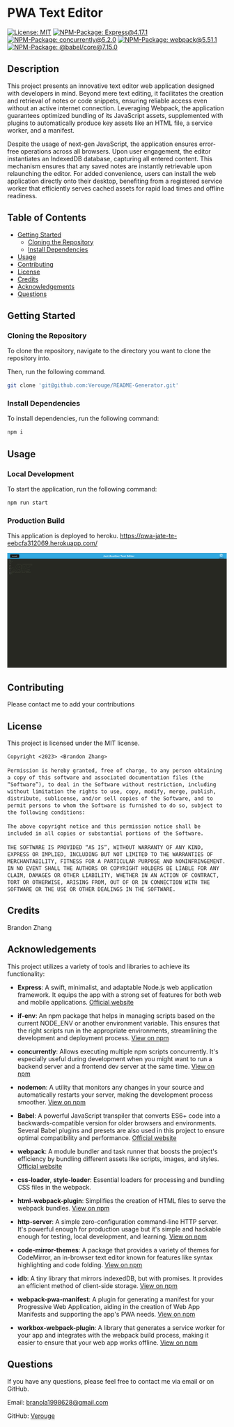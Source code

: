 # PWA Text Editor

[![License: MIT](https://img.shields.io/badge/License-MIT-yellow.svg)](https://opensource.org/licenses/MIT)
[![NPM-Package: Express@4.17.1](https://img.shields.io/badge/NPM_Package-Express@4.17.1-blue.svg)](https://www.npmjs.com/package/express)
[![NPM-Package: concurrently@5.2.0](https://img.shields.io/badge/NPM_Package-concurrently@5.2.0-green.svg)](https://www.npmjs.com/package/concurrently)
[![NPM-Package: webpack@5.51.1](https://img.shields.io/badge/NPM_Package-webpack@5.51.1-teal.svg)](https://www.npmjs.com/package/webpack)
[![NPM-Package: @babel/core@7.15.0](https://img.shields.io/badge/NPM_Package-@babel%2Fcore@7.15.0-brown.svg)](https://www.npmjs.com/package/@babel/core)

## Description

This project presents an innovative text editor web application designed with developers in mind. Beyond mere text editing, it facilitates the creation and retrieval of notes or code snippets, ensuring reliable access even without an active internet connection. Leveraging Webpack, the application guarantees optimized bundling of its JavaScript assets, supplemented with plugins to automatically produce key assets like an HTML file, a service worker, and a manifest.

Despite the usage of next-gen JavaScript, the application ensures error-free operations across all browsers. Upon user engagement, the editor instantiates an IndexedDB database, capturing all entered content. This mechanism ensures that any saved notes are instantly retrievable upon relaunching the editor. For added convenience, users can install the web application directly onto their desktop, benefiting from a registered service worker that efficiently serves cached assets for rapid load times and offline readiness.

## Table of Contents

- [Getting Started](#getting-started)
  - [Cloning the Repository](#cloning-the-repository)
  - [Install Dependencies](#install-dependencies)
- [Usage](#usage)
- [Contributing](#contributing)
- [License](#license)
- [Credits](#credits)
- [Acknowledgements](#acknowledgements)
- [Questions](#questions)

## Getting Started

### Cloning the Repository

To clone the repository, navigate to the directory you want to clone the repository into.

Then, run the following command.

```bash
git clone 'git@github.com:Verouge/README-Generator.git'
```

### Install Dependencies

To install dependencies, run the following command:

```bash
npm i
```

## Usage

### Local Development

To start the application, run the following command:

```bash
npm run start
```

### Production Build

This application is deployed to heroku.
https://pwa-jate-te-eebcfa312069.herokuapp.com/

![](/assets/images/demo.png)

## Contributing

Please contact me to add your contributions

## License

This project is licensed under the MIT license.

```
Copyright <2023> <Brandon Zhang>

Permission is hereby granted, free of charge, to any person obtaining a copy of this software and associated documentation files (the “Software”), to deal in the Software without restriction, including without limitation the rights to use, copy, modify, merge, publish, distribute, sublicense, and/or sell copies of the Software, and to permit persons to whom the Software is furnished to do so, subject to the following conditions:

The above copyright notice and this permission notice shall be included in all copies or substantial portions of the Software.

THE SOFTWARE IS PROVIDED “AS IS”, WITHOUT WARRANTY OF ANY KIND, EXPRESS OR IMPLIED, INCLUDING BUT NOT LIMITED TO THE WARRANTIES OF MERCHANTABILITY, FITNESS FOR A PARTICULAR PURPOSE AND NONINFRINGEMENT. IN NO EVENT SHALL THE AUTHORS OR COPYRIGHT HOLDERS BE LIABLE FOR ANY CLAIM, DAMAGES OR OTHER LIABILITY, WHETHER IN AN ACTION OF CONTRACT, TORT OR OTHERWISE, ARISING FROM, OUT OF OR IN CONNECTION WITH THE SOFTWARE OR THE USE OR OTHER DEALINGS IN THE SOFTWARE.
```

## Credits

Brandon Zhang

## Acknowledgements

This project utilizes a variety of tools and libraries to achieve its functionality:

- **Express**: A swift, minimalist, and adaptable Node.js web application framework. It equips the app with a strong set of features for both web and mobile applications. [Official website](https://expressjs.com/)

- **if-env**: An npm package that helps in managing scripts based on the current NODE_ENV or another environment variable. This ensures that the right scripts run in the appropriate environments, streamlining the development and deployment process. [View on npm](https://www.npmjs.com/package/if-env)

- **concurrently**: Allows executing multiple npm scripts concurrently. It's especially useful during development when you might want to run a backend server and a frontend dev server at the same time. [View on npm](https://www.npmjs.com/package/concurrently)

- **nodemon**: A utility that monitors any changes in your source and automatically restarts your server, making the development process smoother. [View on npm](https://www.npmjs.com/package/nodemon)

- **Babel**: A powerful JavaScript transpiler that converts ES6+ code into a backwards-compatible version for older browsers and environments. Several Babel plugins and presets are also used in this project to ensure optimal compatibility and performance. [Official website](https://babeljs.io/)

- **webpack**: A module bundler and task runner that boosts the project's efficiency by bundling different assets like scripts, images, and styles. [Official website](https://webpack.js.org/)

- **css-loader**, **style-loader**: Essential loaders for processing and bundling CSS files in the webpack.

- **html-webpack-plugin**: Simplifies the creation of HTML files to serve the webpack bundles. [View on npm](https://www.npmjs.com/package/html-webpack-plugin)

- **http-server**: A simple zero-configuration command-line HTTP server. It's powerful enough for production usage but it's simple and hackable enough for testing, local development, and learning. [View on npm](https://www.npmjs.com/package/http-server)

- **code-mirror-themes**: A package that provides a variety of themes for CodeMirror, an in-browser text editor known for features like syntax highlighting and code folding. [View on npm](https://www.npmjs.com/package/code-mirror-themes)

- **idb**: A tiny library that mirrors indexedDB, but with promises. It provides an efficient method of client-side storage. [View on npm](https://www.npmjs.com/package/idb)

- **webpack-pwa-manifest**: A plugin for generating a manifest for your Progressive Web Application, aiding in the creation of Web App Manifests and supporting the app's PWA needs. [View on npm](https://www.npmjs.com/package/webpack-pwa-manifest)

- **workbox-webpack-plugin**: A library that generates a service worker for your app and integrates with the webpack build process, making it easier to ensure that your web app works offline. [View on npm](https://www.npmjs.com/package/workbox-webpack-plugin)

## Questions

If you have any questions, please feel free to contact me via email or on GitHub.

Email: branola1998628@gmail.com

GitHub: [Verouge](https://github.com/Verouge)

